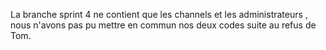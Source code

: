 La branche sprint 4 ne contient que les channels et les administrateurs , nous n'avons pas pu mettre en commun nos deux codes suite au refus de Tom.
